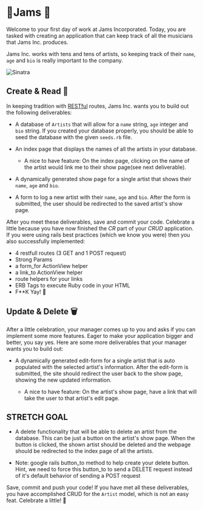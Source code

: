 #  🎸Jams 🎸
Welcome to your first day of work at Jams Incorporated. Today, you are tasked with creating an application that can keep track of all the musicians that Jams Inc. produces.

Jams Inc. works with tens and tens of artists, so keeping track of their `name`, `age` and `bio` is really important to the company.

![Sinatra](https://raw.githubusercontent.com/bmizerany/sinatra/work/lib/sinatra/images/404.png)

## Create & Read 📓
In keeping tradition with [RESTful](http://www.restular.com/) routes, Jams Inc. wants you to build out the following deliverables:

* A database of `Artists` that will allow for a `name` string, `age` integer and `bio` string. If you created your database properly, you should be able to seed the database with the given `seeds.rb` file.

* An index page that displays the names of all the artists in your database.

  * A nice to have feature: On the index page, clicking on the name of the artist would link me to their show page(see next deliverable).


* A dynamically generated show page for a single artist that shows their `name`, `age` and `bio`.

* A form to log a new artist with their `name`, `age` and `bio`. After the form is submitted, the user should be redirected to the saved artist's show page.

After you meet these deliverables, save and commit your code. Celebrate a little because you have now finished the *CR* part of your *CRUD* application.
If you were using rails best practices (which we know you were) then you also successfully implemented:
- 4 restfull routes (3 GET and 1 POST request)
- Strong Params
- a form_for ActionView helper 
- a link_to ActionView helper
- route helpers for your links
- ERB Tags to execute Ruby code in your HTML
-  F**K Yay! 💯

## Update & Delete 🗑
After a little celebration, your manager comes up to you and asks if you can implement some more features. Eager to make your application bigger and better, you say yes. Here are some more deliverables that your manager wants you to build out:

* A dynamically generated edit-form for a single artist that is auto populated with the selected artist's information. After the edit-form is submitted, the site should redirect the user back to the show page, showing the new updated information.

  * A nice to have feature: On the artist's show page, have a link that will take the user to that artist's edit page.

## STRETCH GOAL

* A delete functionality that will be able to delete an artist from the database. This can be just a button on the artist's show page. When the button is clicked, the shown artist should be deleted and the webpage should be redirected to the index page of all the artists.

* Note: google rails button_to method to help create your delete button. Hint, we need to force this button_to to send a DELETE request instead of it's default behavior of sending a POST request

Save, commit and push your code! If you have met all these deliverables, you have accomplished CRUD for the `Artist` model, which is not an easy feat. Celebrate a little! 🎉

